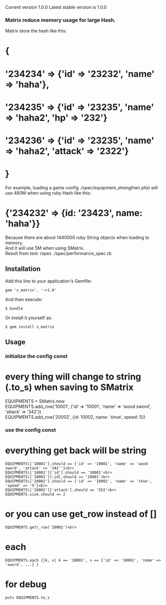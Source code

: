 Current version 1.0.0
Latest stable version is 1.0.0

### Matrix reduce memory usage for large Hash.
  Matrix store the hash like this: <br>
  # {<br>
  #  '234234' => {'id' => '23232', 'name' => 'haha'},<br>
  #  '234235' => {'id' => '23235', 'name' => 'haha2', 'hp' => '232'}<br>
  #  '234236' => {'id' => '23235', 'name' => 'haha2', 'attack' => '2322'}<br>
  # }<br>
  For example, loading a game config ./spec/equipment\_strengthen.plist will use 480M when using ruby Hash like this:<br>
  #      {'234232' => {id: '23423', name: 'haha'}}<br>
   Because there are about 1440000 ruby String objects when loading to memory.<br>
     And it will use 5M when using SMatrix.<br>
Result from test:   rspec ./spec/performance\_spec.rb<br>

## Installation

Add this line to your application's Gemfile:

    gem 's_matrix', '~>1.0'

And then execute:

    $ bundle

Or install it yourself as:

    $ gem install s_matrix


## Usage
### initialize the config const
  # every thing will change to string (.to\_s) when saving to SMatrix<br>
  EQUIPMENTS = SMatrix.new<br>
  EQUIPMENTS.add\_row('10001', {'id' => '10001', 'name' => 'wood sword', 'attack' => '342'})<br>
  EQUIPMENTS.add\_row('20002', {id: 10002, name: 'shoe', speed: 5})<br>

### use the config const
  # everything get back will be string<br>
    EQUIPMENTS\['10001'].should == {'id' => '10001', 'name' => 'wood sword', 'attack' => '342''}<br>
    EQUIPMENTS\['10001']['id'].should == '10001'<br>
    EQUIPMENTS\['10001'][:id].should == '10001'<br>
    EQUIPMENTS\['20002'].should == {'id' => '10002', 'name' => 'shoe', 'speed' => '5'}<br>
    EQUIPMENTS\['20002']['attack'].should == '552'<br>
    EQUIPMENTS.size.should == 2
  # or you can use get\_row instead of []<br>
    EQUIPMENTS.get\_row('20002')<br>
  # each
    EQUIPMENTS.each {|k, v| k == '10001', v == {'id' => '10001', 'name' => 'sword', ...} }
  # for debug
    puts EQUIPMENTS.to_s
